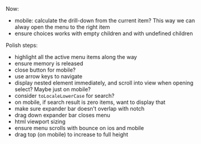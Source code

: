 Now:

- mobile: calculate the drill-down from the current item? This way we can alway open the menu to the right item
- ensure choices works with empty children and with undefined children

Polish steps:

- highlight all the active menu items along the way
- ensure memory is released
- close button for mobile?
- use arrow keys to navigate
- display nested element immediately, and scroll into view when opening select? Maybe just on mobile?
- consider `toLocaleLowerCase` for search?
- on mobile, if search result is zero items, want to display that
- make sure expander bar doesn't overlap with notch
- drag down expander bar closes menu
- html viewport sizing
- ensure menu scrolls with bounce on ios and mobile
- drag top (on mobile) to increase to full height
